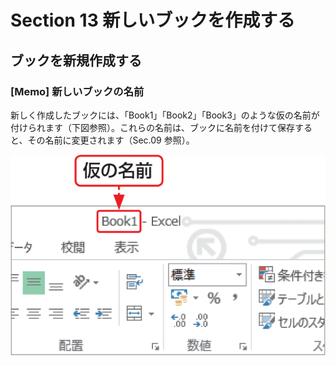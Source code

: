 # Section 13 新しいブックを作成する

## ブックを新規作成する

### [Memo] 新しいブックの名前

新しく作成したブックには、「Book1」「Book2」「Book3」のような仮の名前が付けられます（下図参照）。これらの名前は、ブックに名前を付けて保存すると、その名前に変更されます（Sec.09 参照）。

![memo](004.png)
